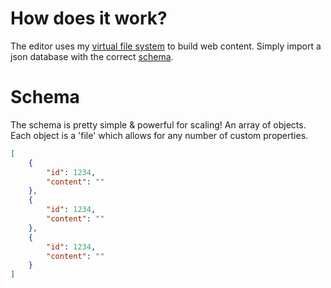 # How does it work?
The editor uses my [virtual file system]() to build web content. Simply import a json database with the correct [schema](#schema).

# Schema
The schema is pretty simple & powerful for scaling! An array of objects. Each object is a 'file' which allows for any number of custom properties.

```json
[
    {
        "id": 1234,
        "content": ""
    }, 
    {
        "id": 1234,
        "content": ""
    }, 
    {
        "id": 1234,
        "content": ""
    }
]
```